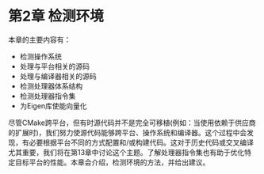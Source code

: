# 第2章 检测环境

本章的主要内容有：

* 检测操作系统
* 处理与平台相关的源码
* 处理与编译器相关的源码
* 检测处理器体系结构
* 检测处理器指令集
* 为Eigen库使能向量化

尽管CMake跨平台，但有时源代码并不是完全可移植(例如：当使用依赖于供应商的扩展时)，我们努力使源代码能够跨平台、操作系统和编译器。这个过程中会发现，有必要根据平台不同的方式配置和/或构建代码。这对于历史代码或交叉编译尤其重要，我们将在第13章中讨论这个主题。了解处理器指令集也有助于优化特定目标平台的性能。本章会介绍，检测环境的方法，并给出建议。